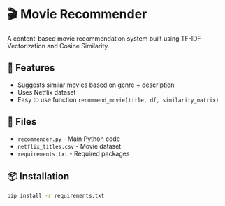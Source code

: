 # 🎬 Movie Recommender

A content-based movie recommendation system built using TF-IDF Vectorization and Cosine Similarity.

## 🚀 Features

- Suggests similar movies based on genre + description
- Uses Netflix dataset
- Easy to use function `recommend_movie(title, df, similarity_matrix)`

## 📁 Files

- `recommender.py` - Main Python code
- `netflix_titles.csv` - Movie dataset
- `requirements.txt` - Required packages

## 📦 Installation

```bash
pip install -r requirements.txt

